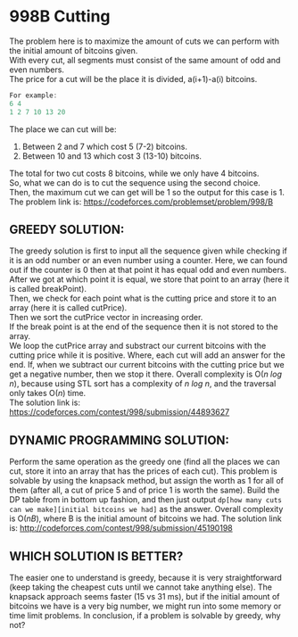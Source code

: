 # 998B Cutting
The problem here is to maximize the amount of cuts we can perform with the initial amount of bitcoins given. <br>
With every cut, all segments must consist of the same amount of odd and even numbers. <br>
The price for a cut will be the place it is divided, a(i+1)-a(i) bitcoins. <br>
```Java
For example:
6 4
1 2 7 10 13 20
```
The place we can cut will be:<br>
1. Between 2 and 7 which cost 5 (7-2) bitcoins. <br>
2. Between 10 and 13 which cost 3 (13-10) bitcoins. <br>

The total for two cut costs 8 bitcoins, while we only have 4 bitcoins. <br>
So, what we can do is to cut the sequence using the second choice. <br>
Then, the maximum cut we can get will be 1 so the output for this case is 1. <br>
The problem link is: https://codeforces.com/problemset/problem/998/B <br>

## GREEDY SOLUTION:
The greedy solution is first to input all the sequence given while checking if it is an odd number or an even number using a counter. Here, we can found out if the counter is 0 then at that point it has equal odd and even numbers. After we got at which point it is equal, we store that point to an array (here it is called breakPoint). <br>
Then, we check for each point what is the cutting price and store it to an array (here it is called cutPrice). <br>
Then we sort the cutPrice vector in increasing order. <br>
If the break point is at the end of the sequence then it is not stored to the array. <br>
We loop the cutPrice array and substract our current bitcoins with the cutting price while it is positive. Where, each cut will add an answer for the end. If, when we subtract our current bitcoins with the cutting price but we get a negative number, then we stop it there. Overall complexity is O(*n log n*), because using STL sort has a complexity of *n log n*, and the traversal only takes O(*n*) time. <br>
The solution link is: https://codeforces.com/contest/998/submission/44893627 <br>

## DYNAMIC PROGRAMMING SOLUTION:
Perform the same operation as the greedy one (find all the places we can cut, store it into an array that has the prices of each cut). This problem is solvable by using the knapsack method, but assign the worth as 1 for all of them (after all, a cut of price 5 and of price 1 is worth the same). Build the DP table from in bottom up fashion, and then just output `dp[how many cuts can we make][initial bitcoins we had]` as the answer. Overall complexity is O(*nB*), where B is the initial amount of bitcoins we had.
The solution link is: http://codeforces.com/contest/998/submission/45190198 <br>
## WHICH SOLUTION IS BETTER?
The easier one to understand is greedy, because it is very straightforward (keep taking the cheapest cuts until we cannot take anything else). The knapsack approach seems faster (15 vs 31 ms), but if the initial amount of bitcoins we have is a very big number, we might run into some memory or time limit problems. In conclusion, if a problem is solvable by greedy, why not?

